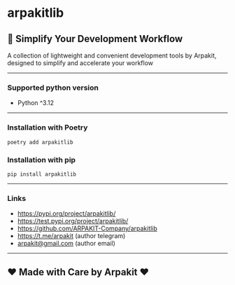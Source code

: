 # arpakitlib

## 🚀 Simplify Your Development Workflow

A collection of lightweight and convenient development tools by Arpakit, designed to simplify and accelerate your
workflow

---

### Supported python version
- Python ^3.12

---

### Installation with Poetry

```
poetry add arpakitlib
```

### Installation with pip

```
pip install arpakitlib
```

---

### Links

- https://pypi.org/project/arpakitlib/
- https://test.pypi.org/project/arpakitlib/
- https://github.com/ARPAKIT-Company/arpakitlib
- https://t.me/arpakit (author telegram)
- arpakit@gmail.com (author email)

---

## ❤️ Made with Care by Arpakit ❤️

